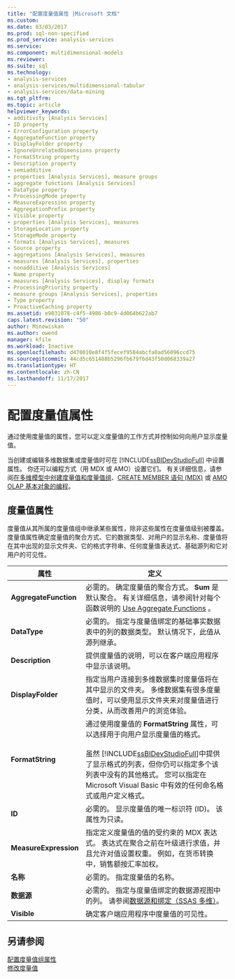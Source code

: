 ```yaml
---
title: "配置度量值属性 |Microsoft 文档"
ms.custom: 
ms.date: 03/03/2017
ms.prod: sql-non-specified
ms.prod_service: analysis-services
ms.service: 
ms.component: multidimensional-models
ms.reviewer: 
ms.suite: sql
ms.technology:
- analysis-services
- analysis-services/multidimensional-tabular
- analysis-services/data-mining
ms.tgt_pltfrm: 
ms.topic: article
helpviewer_keywords:
- additivity [Analysis Services]
- ID property
- ErrorConfiguration property
- AggregateFunction property
- DisplayFolder property
- IgnoreUnrelatedDimensions property
- FormatString property
- Description property
- semiadditive
- properties [Analysis Services], measure groups
- aggregate functions [Analysis Services]
- DataType property
- ProcessingMode property
- MeasureExpression property
- AggregationPrefix property
- Visible property
- properties [Analysis Services], measures
- StorageLocation property
- StorageMode property
- formats [Analysis Services], measures
- Source property
- aggregations [Analysis Services], measures
- measures [Analysis Services], properties
- nonadditive [Analysis Services]
- Name property
- measures [Analysis Services], display formats
- ProcessingPriority property
- measure groups [Analysis Services], properties
- Type property
- ProactiveCaching property
ms.assetid: e9031078-c4f5-4986-b0c9-4d064b622ab7
caps.latest.revision: "50"
author: Minewiskan
ms.author: owend
manager: kfile
ms.workload: Inactive
ms.openlocfilehash: d470010e8f4f5fecef9584abcfa0ad56096ccd75
ms.sourcegitcommit: 44cd5c651488b5296fb679f6d43f50d068339a27
ms.translationtype: HT
ms.contentlocale: zh-CN
ms.lasthandoff: 11/17/2017
---
```

# <a name="configure-measure-properties"></a>配置度量值属性
  通过使用度量值的属性，您可以定义度量值的工作方式并控制如何向用户显示度量值。  
  
 当创建或编辑多维数据集或度量值时可在 [!INCLUDE[ssBIDevStudioFull](../../includes/ssbidevstudiofull-md.md)] 中设置属性。 你还可以编程方式（用 MDX 或 AMO）设置它们。 有关详细信息，请参阅[在多维模型中创建度量值和度量值组](../../analysis-services/multidimensional-models/create-measures-and-measure-groups-in-multidimensional-models.md)、[CREATE MEMBER 语句 (MDX)](../../mdx/mdx-data-definition-create-member.md) 或 [AMO OLAP 基本对象的编程](../../analysis-services/multidimensional-models/analysis-management-objects/programming-amo-olap-basic-objects.md)。  
  
## <a name="measure-properties"></a>度量值属性  
 度量值从其所属的度量值组中继承某些属性，除非这些属性在度量值级别被覆盖。 度量值属性确定度量值的聚合方式、它的数据类型、对用户的显示名称、度量值将在其中出现的显示文件夹、它的格式字符串、任何度量值表达式、基础源列和它对用户的可见性。  
  
|属性|定义|  
|--------------|----------------|  
|**AggregateFunction**|必需的。 确定度量值的聚合方式。 **Sum** 是默认聚合。 有关详细信息，请参阅针对每个函数说明的 [Use Aggregate Functions](../../analysis-services/multidimensional-models/use-aggregate-functions.md) 。|  
|**DataType**|必需的。 指定与度量值绑定的基础事实数据表中的列的数据类型。 默认情况下，此值从源列继承。|  
|**Description**|提供度量值的说明，可以在客户端应用程序中显示该说明。|  
|**DisplayFolder**|指定当用户连接到多维数据集时度量值将在其中显示的文件夹。 多维数据集有很多度量值时，可以使用显示文件夹来对度量值进行分类，从而改善用户的浏览体验。|  
|**FormatString**|通过使用度量值的 **FormatString** 属性，可以选择用于向用户显示度量值的格式。<br /><br /> 虽然 [!INCLUDE[ssBIDevStudioFull](../../includes/ssbidevstudiofull-md.md)]中提供了显示格式的列表，但你仍可以指定多个该列表中没有的其他格式。 您可以指定在 Microsoft Visual Basic 中有效的任何命名格式或用户定义格式。|  
|**ID**|必需的。 显示度量值的唯一标识符 (ID)。 该属性为只读。|  
|**MeasureExpression**|指定定义度量值的值的受约束的 MDX 表达式。 表达式在聚合之前在叶级进行求值，并且允许对值设置权重。 例如，在货币转换中，销售额按汇率加权。|  
|**名称**|必需的。 指定度量值的名称。|  
|**数据源**|必需的。 指定与度量值绑定的数据源视图中的列。 请参阅[数据源和绑定（SSAS 多维）](../../analysis-services/multidimensional-models/data-sources-and-bindings-ssas-multidimensional.md)。|  
|**Visible**|确定客户端应用程序中度量值的可见性。|  
  
## <a name="see-also"></a>另请参阅  
 [配置度量值组属性](../../analysis-services/multidimensional-models/configure-measure-group-properties.md)   
 [修改度量值](../../analysis-services/lesson-3-1-modifying-measures.md)  
  
  

